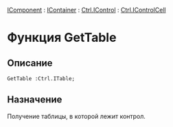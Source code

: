 ﻿---
Link: .Ctrl.IControlCell.@GetTable
---

[IComponent](topic:Com.Custom.ComClasses.IComponent.Default) :
[IContainer](topic:Com.Custom.ComClasses.IContainer.Default) :
[Ctrl.IControl](topic:Com.Custom.ComClasses.Ctrl.IControl.Default) :
[Ctrl.IControlCell](Default)

# Функция GetTable

## Описание

    GetTable :Ctrl.ITable;

## Назначение

Получение таблицы, в которой лежит контрол.